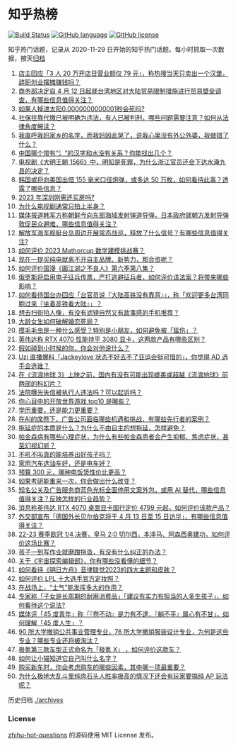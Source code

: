 # 知乎热榜
[![Build Status](https://github.com/ToWeLong/zhihu-hot-questions/workflows/CI/badge.svg)](https://github.com/ToWeLong/zhihu-hot-questions/actions)
[![GitHub language](https://img.shields.io/badge/language-golang-orange.svg)](https://golang.org/)
[![GitHub license](https://img.shields.io/github/license/ToWeLong/zhihu-hot-questions)](https://github.com/ToWeLong/zhihu-hot-questions/blob/main/LICENSE)

知乎热门话题，记录从 2020-11-29 日开始的知乎热门话题。每小时抓取一次数据，按天[归档](./archives)

<!-- BEGIN -->

1. [店主回应「3 人 20 万开店日营业额仅 79 元」，称热搜当天只卖出一个汉堡，辞职创业摆摊赚钱吗？](https://www.zhihu.com/question/595123321)
1. [商务部决定自 4 月 12 日起就台湾地区对大陆贸易限制措施进行贸易壁垒调查，有哪些信息值得关注？](https://www.zhihu.com/question/595122408)
1. [如果人掉进太阳0.0000000000001秒会死吗?](https://www.zhihu.com/question/594059700)
1. [社保挂靠代缴已被明确为违法，有人已被判刑，哪些问题需要注意？如何从法律角度解读？](https://www.zhihu.com/question/595291156)
1. [我直呼我妈家乡的名字，而我妈因此哭了，说我心里没有外公外婆，我做错了什么？](https://www.zhihu.com/question/594524777)
1. [中国哪个带有“氵”的汉字和水没有关系？你能找出几个？](https://www.zhihu.com/question/595054393)
1. [电视剧《大明王朝 1566》中，明知是死罪，为什么浙江官员还会下达水淹九县的决定？](https://www.zhihu.com/question/590089375)
1. [韩国或将向美国出借 155 毫米口径炮弹，或多达 50 万枚，如何看待此事？透露了哪些信息？](https://www.zhihu.com/question/595234236)
1. [2023 年深圳刚需还买房吗?](https://www.zhihu.com/question/583020787)
1. [为什么电视剧通常只拍上半身？](https://www.zhihu.com/question/525029164)
1. [媒体报道韩军方称朝鲜今向东部海域发射弹道导弹，日本政府就朝方发射导弹敦促民众避难，哪些信息值得关注？](https://www.zhihu.com/question/595292327)
1. [解放军海军舰艇台岛周边开展常态战巡，释放了什么信号？有哪些信息值得关注?](https://www.zhihu.com/question/595007915)
1. [如何评价 2023 Mathorcup 数学建模挑战赛？](https://www.zhihu.com/question/594912474)
1. [现在一提买纯电就离不开自主品牌、新势力，那合资呢？](https://www.zhihu.com/question/595000350)
1. [如何评价国漫《画江湖之不良人》第六季第八集？](https://www.zhihu.com/question/595304113)
1. [俄罗斯将启用电子征兵传票，严打逃避征兵者，如何评价该法案？将带来哪些影响？](https://www.zhihu.com/question/595107569)
1. [如何看待国台办回应「台官员说『大陆高铁没有靠背』」，称「欢迎更多台湾同胞过来『坐着高铁看大陆』」？](https://www.zhihu.com/question/595099815)
1. [想去扫街拍人像，有没有滤镜自然又有故事感的手机推荐？](https://www.zhihu.com/question/595177710)
1. [大龄女生如何破解婚恋死局？](https://www.zhihu.com/question/594830145)
1. [摸毛毛虫是一种什么感受？特别是小朋友，如何避免被「蜇伤」？](https://www.zhihu.com/question/594677858)
1. [英伟达称 RTX 4070 性能持平 3080 显卡，这两款产品有哪些区别？](https://www.zhihu.com/question/594895694)
1. [假如碰到小时候的你，你会对他说什么？](https://www.zhihu.com/question/594351978)
1. [Uzi 直播爆料「Jackeylove 状态不好去不了亚运会挺可惜的」，你觉得 AD 选手会选谁？](https://www.zhihu.com/question/595137383)
1. [在《流浪地球 3》上映之前，国内有没有可能出现媲美或超越《流浪地球》前两部的科幻片？](https://www.zhihu.com/question/594534591)
1. [法院曝光失信被执行人违法吗？可以起诉吗？](https://www.zhihu.com/question/594055723)
1. [你心目中的开放世界游戏 top10 是哪些？](https://www.zhihu.com/question/451699460)
1. [学历重要，还是能力更重要？](https://www.zhihu.com/question/594920831)
1. [在AI的席卷下，广告公司面临哪些机遇和挑战，有哪些先行者的案例？](https://www.zhihu.com/question/595212974)
1. [拖延症的本质是什么？为什么不由自主的想拖延，怎样避免？](https://www.zhihu.com/question/283137567)
1. [帕金森病有哪些心理症状，为什么有些帕金森患者会产生抑郁、焦虑症状，甚至幻视幻听？](https://www.zhihu.com/question/595025307)
1. [不吼不叫真的能培养出好孩子吗？](https://www.zhihu.com/question/590640899)
1. [家用汽车选油车好，还是电车好？](https://www.zhihu.com/question/595213785)
1. [预算 300 元，哪种电饭煲性价比更高？](https://www.zhihu.com/question/591688093)
1. [如果考研能重来一次，你会做出什么改变？](https://www.zhihu.com/question/458823146)
1. [知名公关及广告服务商蓝色光标全面停用文案外包，或用 AI 替代，哪些信息值得关注？反映怎样的行业趋势？](https://www.zhihu.com/question/595207338)
1. [消息称英伟达 RTX 4070 桌面显卡国行定价 4799 元起，如何评价该款产品？](https://www.zhihu.com/question/593491565)
1. [外交部宣布「德国外长贝尔伯克将于 4 月 13 日至 15 日访华」，有哪些信息值得关注？](https://www.zhihu.com/question/595144056)
1. [22-23 赛季欧冠 1/4 决赛，皇马 2:0 切尔西，本泽马、阿森西奥建功，如何评价这场比赛？](https://www.zhihu.com/question/595261646)
1. [孩子一到写作业就磨蹭拖沓，有没有什么纠正的办法？](https://www.zhihu.com/question/585811920)
1. [关于《宇宙探索编辑部》，你有哪些没看懂的细节？](https://www.zhihu.com/question/593461777)
1. [如何看待《明日方舟》音律联觉2023的四大主题和皮肤？](https://www.zhihu.com/question/595165523)
1. [如何评价 LPL 十大选手官方定妆照？](https://www.zhihu.com/question/595137858)
1. [在战场上，“士气”能发挥多大的作用？](https://www.zhihu.com/question/570548218)
1. [专家称「子女是长周期的耐用消费品」「建议有实力有担当的人多生孩子」，如何看待这个说法?](https://www.zhihu.com/question/595089411)
1. [媒体评「45 度青年」称「『卷不动』是力有不逮，『躺不平』属心有不甘」，如何理解「45 度人生」？](https://www.zhihu.com/question/595142246)
1. [90 所大学撤销公共事业管理专业，76 所大学撤销服装设计专业，为何是这些专业？哪些专业还将被淘汰？](https://www.zhihu.com/question/595242187)
1. [极氪第三款车型正式命名为「极氪 X」 ，如何评价这款车？](https://www.zhihu.com/question/581956274)
1. [如何让小猫知道它自己叫什么名字？](https://www.zhihu.com/question/593079466)
1. [购买新车时，你会考虑购车的哪些因素，其中哪一项最重要？](https://www.zhihu.com/question/593122351)
1. [为什么极地大乱斗里纯肉石头人胜率极高的情况下还会有玩家要搞纯 AP 玩法呢？](https://www.zhihu.com/question/594906434)

<!-- END -->

历史归档 [./archives](./archives)


### License
[zhihu-hot-questions](https://github.com/towelong/zhihu-hot-questions) 的源码使用 MIT License 发布。